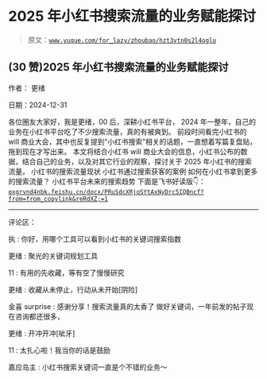 # 2025 年小红书搜索流量的业务赋能探讨

> 原文：[`www.yuque.com/for_lazy/zhoubao/hzt3vtn0s2l4oglu`](https://www.yuque.com/for_lazy/zhoubao/hzt3vtn0s2l4oglu)

## (30 赞)2025 年小红书搜索流量的业务赋能探讨

作者： 更绪

日期：2024-12-31

各位圈友大家好，我是更绪，00 后，深耕小红书平台， 2024 年一整年，自己的业务在小红书平台吃了不少搜索流量，真的有被爽到。
前段时间看完小红书的 will 商业大会，其中也反复提到“小红书搜索”相关的话题，一直想着写篇复盘贴，拖到现在才写出来。
本文将结合小红书 will 商业大会的信息，小红书公布的数据，结合自己的业务，以及对其它行业的观察，探讨关于 2025 年小红书的搜索流量。 小红书的搜索流量现状
小红书通过搜索获客的案例 如何在小红书拿到更多的搜索流量？ 小红书平台未来的搜索趋势 下面是飞书好读版👇： [`qxgrvnd4nbk.feishu.cn/docx/PRuSdcXRjoSYtAxNyDrc5IQBncf?from=from_copylink&reRdXZ;=1`](https://qxgrvnd4nbk.feishu.cn/docx/PRuSdcXRjoSYtAxNyDrc5IQBncf?from=from_copylink&reRdXZ;=1)

* * *

评论区：

执 : 你好，用哪个工具可以看到小红书的关键词搜索指数

更绪 : 聚光的关键词规划工具

11 : 有用的先收藏，等有空了慢慢研究

更绪 : 收藏从未停止，行动从未开始[阴险]

金喜 surprise : 感谢分享！搜索流量真的太香了 做好关键词，一年前发的帖子现在咨询都还很多，

更绪 : 开冲开冲[呲牙]

11 : 太扎心啦！我当你的话是鼓励

嘉应岛主 : 小红书搜索关键词一直是个不错的业务～